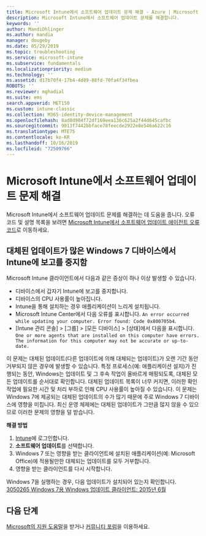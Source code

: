 ```yaml
---
title: Microsoft Intune에서 소프트웨어 업데이트 문제 해결 - Azure | Microsoft Docs
description: Microsoft Intune에서 소프트웨어 업데이트 문제를 해결합니다.
keywords: ''
author: MandiOhlinger
ms.author: mandia
manager: dougeby
ms.date: 05/29/2019
ms.topic: troubleshooting
ms.service: microsoft-intune
ms.subservice: fundamentals
ms.localizationpriority: medium
ms.technology: ''
ms.assetid: d17b70f4-17b4-4d89-88fd-70fa4f34fbea
ROBOTS: ''
ms.reviewer: mghadial
ms.suite: ems
search.appverid: MET150
ms.custom: intune-classic
ms.collection: M365-identity-device-management
ms.openlocfilehash: 8ad8d904f72df169eea136c625a2f44d645cafbc
ms.sourcegitcommit: 9013f7442bbface78feecde2922e8e546a622c16
ms.translationtype: MTE75
ms.contentlocale: ko-KR
ms.lasthandoff: 10/16/2019
ms.locfileid: "72509766"
---
```

# <a name="troubleshoot-software-updates-in-microsoft-intune"></a>Microsoft Intune에서 소프트웨어 업데이트 문제 해결

Microsoft Intune에서 소프트웨어 업데이트 문제를 해결하는 데 도움을 줍니다. 오류 코드 및 설명 목록을 보려면 [Microsoft Intune에서 소프트웨어 업데이트 에이전트 오류 코드](../protect/software-update-agent-error-codes.md)로 이동하세요.

## <a name="windows-7-devices-with-many-superseded-updates-stop-reporting-to-intune"></a>대체된 업데이트가 많은 Windows 7 디바이스에서 Intune에 보고를 중지함

Microsoft Intune 클라이언트에서 다음과 같은 증상이 하나 이상 발생할 수 있습니다.

- 디바이스에서 갑자기 Intune에 보고를 중지합니다.  
- 디바이스의 CPU 사용률이 높아집니다.
- Intune을 통해 설치하는 경우 애플리케이션이 느리게 설치됩니다.
- Microsoft Intune Center에서 다음 오류를 표시합니다. `An error occurred while updating your computer. Error found: Code 0x800705b4`.
- [Intune 관리 콘솔] > [그룹] > [모든 디바이스] > [상태]에서 다음을 표시합니다. `One or more agents that are installed on this computer have errors. The information for this computer may not be accurate or up-to-date.`

이 문제는 대체된 업데이트(다른 업데이트에 의해 대체되는 업데이트)가 오랜 기간 동안 거부되지 않은 경우에 발생할 수 있습니다. 특정 프로세스(예: 애플리케이션 설치)가 진행되는 동안, Windows는 업데이트 및 그 후속 작업이 올바르게 매핑되도록, 대체된 모든 업데이트를 순서대로 확인합니다. 대체된 업데이트 목록이 너무 커지면, 이러한 확인 작업에 필요한 시간 및 처리 부하로 인해 CPU 사용률이 높아질 수 있습니다. 이 문제는 Windows 7에 제공되는 대체된 업데이트의 수가 많기 때문에 주로 Windows 7 디바이스에 영향을 미칩니다. 최신 운영 체제에는 대체된 업데이트가 그만큼 많지 않을 수 있으므로 이러한 문제의 영향을 덜 받습니다.

**해결 방법**

1. [Intune](https://go.microsoft.com/fwlink/?linkid=2090973)에 로그인합니다.
2. **소프트웨어 업데이트**를 선택합니다.
3. Windows 7 또는 영향을 받는 클라이언트에 설치된 애플리케이션(예: Microsoft Office)에 적용될만한 대체되는 업데이트를 모두 거부합니다.
4. 영향을 받는 클라이언트를 다시 시작합니다.

Windows 7을 실행하는 경우, 다음 업데이트가 설치되어 있는지 확인합니다. [3050265 Windows 7용 Windows 업데이트 클라이언트: 2015년 6월](https://support.microsoft.com/kb/3050265)

## <a name="next-steps"></a>다음 단계

[Microsoft의 지원 도움말](get-support.md)을 받거나 [커뮤니티 포럼](https://social.technet.microsoft.com/Forums/en-US/home?category=microsoftintune)을 이용하세요.